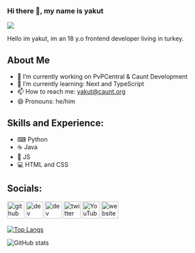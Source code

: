 ### Hi there 👋, my name is yakut
![](https://github.com/yakutwrld/yakut/blob/main/wfxdOSlxaA3rvLU0.gif)

Hello im yakut, im an 18 y.o frontend developer living in turkey.

## About Me
- 🔭 I’m currently working on PvPCentral & Caunt Development 
- 🌱 I’m currently learning: Next and TypeScript 
- 📫 How to reach me: yakut@caunt.org 
- 😄 Pronouns: he/him 

## Skills and Experience: 
* ⌨ Python
* ☕ Java
* 💾 JS
* 💻 HTML and CSS


## Socials:
[<img src='https://cdn.jsdelivr.net/npm/simple-icons@3.0.1/icons/github.svg' alt='github' height='40'>](https://github.com/yakutwrld)  [<img src='https://cdn.jsdelivr.net/npm/simple-icons@3.0.1/icons/dev-dot-to.svg' alt='dev' height='40'>](https://dev.to/y7)  [<img src='https://cdn.jsdelivr.net/npm/simple-icons@3.0.1/icons/hashnode.svg' alt='dev' height='40'>](q5)  [<img src='https://cdn.jsdelivr.net/npm/simple-icons@3.0.1/icons/twitter.svg' alt='twitter' height='40'>](https://twitter.com/yakutwrld)  [<img src='https://cdn.jsdelivr.net/npm/simple-icons@3.0.1/icons/youtube.svg' alt='YouTube' height='40'>](https://www.youtube.com/channel/@refected)  [<img src='https://cdn.jsdelivr.net/npm/simple-icons@3.0.1/icons/icloud.svg' alt='website' height='40'>](https://ayo.so/patreon)  

[![Top Langs](https://github-readme-stats.vercel.app/api/top-langs/?username=yakutwrld)](https://github.com/anuraghazra/github-readme-stats)

![GitHub stats](https://github-readme-stats.vercel.app/api?username=yakutwrld&show_icons=true)  

